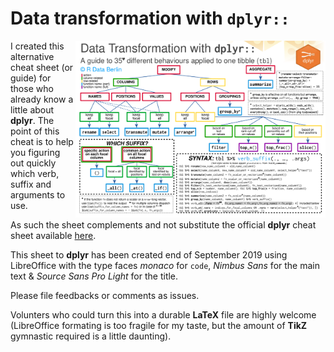 # Data transformation with ``dplyr::``
<img src="pngs/dplyr_guide_for_one_table.png" width=400 height=283 align="right"/>

I created this alternative cheat sheet (or guide) for those who already know a little about __dplyr__. The point of this cheat is to help you figuring out quickly which verb, suffix and arguments to use.

As such the sheet complements and not substitute the official __dplyr__ cheat sheet available [here](https://github.com/rstudio/cheatsheets).

This sheet to __dplyr__ has been created end of September 2019 using LibreOffice with the type faces _monaco_ for ``code``, _Nimbus Sans_ for the main text & _Source Sans Pro Light_ for the title.

Please file feedbacks or comments as issues.

Volunters who could turn this into a durable __LaTeX__ file are highly welcome (LibreOffice formating is too fragile for my taste, but the amount of __TikZ__ gymnastic required is a little daunting).

